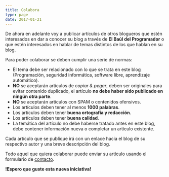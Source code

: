 ```yaml
---
title: Colabora
type: page
date: 2017-01-21
---
```


De ahora en adelante voy a publicar artículos de otros blogueros que estén interesados en dar a conocer su blog a través de **El Baúl del Programador** o que estén interesados en hablar de temas distintos de los que hablan en su blog.

Para poder colaborar se deben cumplir una serie de normas:

  * El tema debe ser relacionado con lo que se trata en este blog (Programación, seguridad informática, software libre, aprendizaje automático).
  * **NO** se aceptarán artículos de *copiar & pegar*, deben ser originales para evitar contenido duplicado, el artículo **no debe haber sido publicado en ningún otra parte**.
  * **NO** se aceptarán artículos con SPAM o contenidos ofensivos.
  * Los artículos deben tener al menos **1000 palabras**.
  * Los artículos deben tener **buena ortografía y redacción**.
  * Los artículos deben tener **buena calidad**.
  * La temática del artículo no debe haberse tratado antes en este blog, debe contener información nueva o completar un artículo existente.

Cada artículo que se publique irá con un enlace hacia el blog de su respectivo autor y una breve descripción del blog.

Todo aquel que quiera colaborar puede enviar su artículo usando el formulario de [contacto][1].

**!Espero que guste esta nueva iniciativa!**


 [1]: /contacto/
